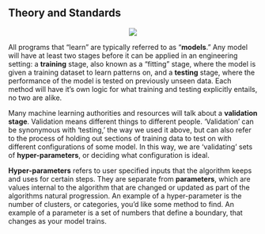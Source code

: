 ## Theory and Standards

<p align="center">
  <img src="/assets/general_ml_process.png" />
</p>

All programs that “learn” are typically referred to as “**models**.” Any model will have at least two stages before it can be applied in an engineering setting: a **training** stage, also known as a “fitting” stage, where the model is given a training dataset to learn patterns on, and a **testing** stage, where the performance of the model is tested on previously unseen data. Each method will have it’s own logic for what training and testing explicitly entails, no two are alike.

Many machine learning authorities and resources will talk about a **validation stage**. Validation means different things to different people. ‘Validation’ can be synonymous with ‘testing,’ the way we used it above, but can also refer to the process of holding out sections of training data to test on with different configurations of some model. In this way, we are ‘validating’ sets of **hyper-parameters**, or deciding what configuration is ideal.

**Hyper-parameters** refers to user specified inputs that the algorithm keeps and uses for certain steps. They are separate from **parameters**, which are values internal to the algorithm that are changed or updated as part of the algorithms natural progression. An example of a hyper-parameter is the number of clusters, or categories, you’d like some method to find. An example of a parameter is a set of numbers that define a boundary, that changes as your model trains.

